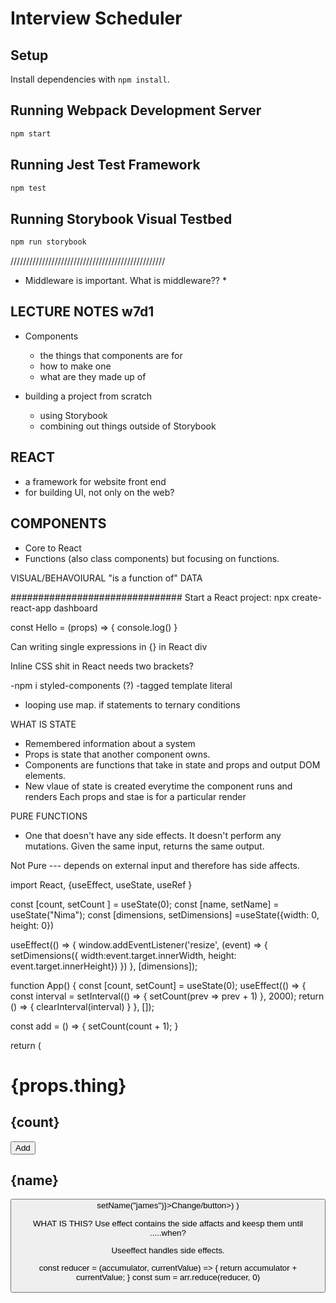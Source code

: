 # Interview Scheduler

## Setup

Install dependencies with `npm install`.

## Running Webpack Development Server

```sh
npm start
```

## Running Jest Test Framework

```sh
npm test
```

## Running Storybook Visual Testbed

```sh
npm run storybook
```










/////////////////////////////////////////////////
* Middleware is important. What is middleware?? *

## LECTURE NOTES w7d1 ##

- Components
  - the things that components are for
  - how to make one
  - what are they made up of

- building a project from scratch
  - using Storybook
  - combining out things outside of Storybook


## REACT
 - a framework for website front end
 - for building UI, not only on the web?

## COMPONENTS 
  - Core to React
  - Functions (also class components) but focusing on functions.

VISUAL/BEHAVOIURAL "is a function of" DATA

###############################
Start a React project: npx create-react-app dashboard

const Hello = (props) => {
  console.log()
}


Can writing single expressions in {} in React div

<div style ={{
  display:flex,
}}>

Inline CSS shit in React needs two brackets?

-npm i styled-components (?)
-tagged template literal
- looping use map. 
if statements to ternary conditions








WHAT IS STATE 
- Remembered information about a system
- Props is state that another component owns. 
- Components are functions that take in state and props and output DOM elements.
- New vlaue of state is created everytime the component runs and renders Each props and stae is for a particular render

PURE FUNCTIONS
- One that doesn't have any side effects. It doesn't perform any mutations. Given the same input, returns the same output.

Not Pure --- depends on external input and therefore has side affects. 


import React, {useEffect, useState, useRef }

const [count, setCount ] = useState(0);
const [name, setName] = useState("Nima");
const [dimensions, setDimensions] =useState({width: 0, height: 0})

useEffect(() => {
  window.addEventListener('resize', (event) => {
    setDimensions({
      width:event.target.innerWidth, 
      height: event.target.innerHeight})
  })
}, [dimensions]);

function App() {
  const [count, setCount] = useState(0);
useEffect(() => {
  const interval = setInterval(() => {
    setCount(prev => prev + 1)
  }, 2000);
  return () => {
    clearInterval(interval)
  }
}, []);

const add = () => {
  setCount(count + 1);
}

return (
  <div className= "App">
  <h1>{props.thing}</h1>
  <h2>{count}</h2>
  <button onClick={add}>Add</button>
  <h2>{name}</h2>
  <button onClick={() => setName("james")}>Change/button>)
)

WHAT IS THIS? Use effect contains the side affacts and keesp them until .....when? 

Useeffect handles side effects. 




const reducer = (accumulator, currentValue) => {
  return accumulator + currentValue;
}
const sum = arr.reduce(reducer, 0)
